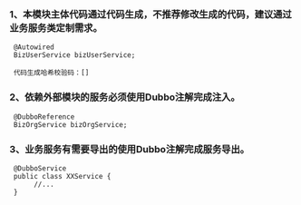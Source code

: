 

### 1、本模块主体代码通过代码生成，不推荐修改生成的代码，建议通过业务服务类定制需求。
     @Autowired
     BizUserService bizUserService;
     
     代码生成哈希校验码：[] 

### 2、依赖外部模块的服务必须使用Dubbo注解完成注入。
     @DubboReference
     BizOrgService bizOrgService;     

### 3、业务服务有需要导出的使用Dubbo注解完成服务导出。
     @DubboService
     public class XXService {
          //... 
     }     
